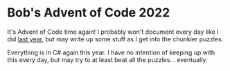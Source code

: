 # Bob's Advent of Code 2022

It's Advent of Code time again! I probably won't document every day like I did [last year](https://github.com/mrdrbob/aoc-2021), but may write up some stuff as I get into the chunkier puzzles.

Everything is in C# again this year. I have no intention of keeping up with this every day, but may try to at least beat all the puzzles... eventually.
